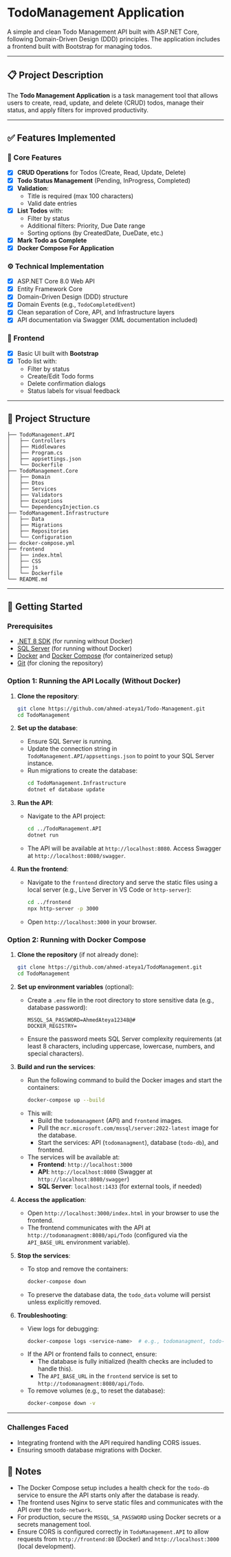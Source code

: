 # TodoManagement Application

A simple and clean Todo Management API built with ASP.NET Core, following Domain-Driven Design (DDD) principles. The application includes a frontend built with Bootstrap for managing todos.

---

## 📋 Project Description

The **Todo Management Application** is a task management tool that allows users to create, read, update, and delete (CRUD) todos, manage their status, and apply filters for improved productivity.

---

## ✅ Features Implemented

### 🧾 Core Features

- [x] **CRUD Operations** for Todos (Create, Read, Update, Delete)
- [x] **Todo Status Management** (Pending, InProgress, Completed)
- [x] **Validation**:
  - Title is required (max 100 characters)
  - Valid date entries
- [x] **List Todos** with:
  - Filter by status
  - Additional filters: Priority, Due Date range
  - Sorting options (by CreatedDate, DueDate, etc.)
- [x] **Mark Todo as Complete**
- [x] **Docker Compose For Application**

### ⚙️ Technical Implementation

- [x] ASP.NET Core 8.0 Web API
- [x] Entity Framework Core
- [x] Domain-Driven Design (DDD) structure
- [x] Domain Events (e.g., `TodoCompletedEvent`)
- [x] Clean separation of Core, API, and Infrastructure layers
- [x] API documentation via Swagger (XML documentation included)

### 🎨 Frontend

- [x] Basic UI built with **Bootstrap**
- [x] Todo list with:
  - Filter by status
  - Create/Edit Todo forms
  - Delete confirmation dialogs
  - Status labels for visual feedback

---

## 📂 Project Structure

```
├── TodoManagement.API
│   ├── Controllers
│   ├── Middlewares
│   ├── Program.cs
│   ├── appsettings.json
│   └── Dockerfile
├── TodoManagement.Core
│   ├── Domain
│   ├── Dtos
│   ├── Services
│   ├── Validators
│   ├── Exceptions
│   └── DependencyInjection.cs
├── TodoManagement.Infrastructure
│   ├── Data
│   ├── Migrations
│   ├── Repositories
│   └── Configuration
├── docker-compose.yml
├── frontend
│   ├── index.html
│   ├── CSS
│   ├── js
│   └── Dockerfile
└── README.md
```

---

## 🚀 Getting Started

### Prerequisites

- [.NET 8 SDK](https://dotnet.microsoft.com/en-us/download) (for running without Docker)
- [SQL Server](https://www.microsoft.com/en-us/sql-server) (for running without Docker)
- [Docker](https://www.docker.com/) and [Docker Compose](https://docs.docker.com/compose/) (for containerized setup)
- [Git](https://git-scm.com/) (for cloning the repository)

### Option 1: Running the API Locally (Without Docker)

1. **Clone the repository**:

   ```bash
   git clone https://github.com/ahmed-ateya1/Todo-Management.git
   cd TodoManagement
   ```

2. **Set up the database**:
   - Ensure SQL Server is running.
   - Update the connection string in `TodoManagement.API/appsettings.json` to point to your SQL Server instance.
   - Run migrations to create the database:
     ```bash
     cd TodoManagement.Infrastructure
     dotnet ef database update
     ```

3. **Run the API**:
   - Navigate to the API project:
     ```bash
     cd ../TodoManagement.API
     dotnet run
     ```
   - The API will be available at `http://localhost:8080`. Access Swagger at `http://localhost:8080/swagger`.

4. **Run the frontend**:
   - Navigate to the `frontend` directory and serve the static files using a local server (e.g., Live Server in VS Code or `http-server`):
     ```bash
     cd ../frontend
     npx http-server -p 3000
     ```
   - Open `http://localhost:3000` in your browser.

### Option 2: Running with Docker Compose

1. **Clone the repository** (if not already done):

   ```bash
   git clone https://github.com/ahmed-ateya1/TodoManagement.git
   cd TodoManagement
   ```

2. **Set up environment variables** (optional):
   - Create a `.env` file in the root directory to store sensitive data (e.g., database password):
     ```env
     MSSQL_SA_PASSWORD=AhmedAteya12348@#
     DOCKER_REGISTRY=
     ```
   - Ensure the password meets SQL Server complexity requirements (at least 8 characters, including uppercase, lowercase, numbers, and special characters).

3. **Build and run the services**:
   - Run the following command to build the Docker images and start the containers:
     ```bash
     docker-compose up --build
     ```
   - This will:
     - Build the `todomanagment` (API) and `frontend` images.
     - Pull the `mcr.microsoft.com/mssql/server:2022-latest` image for the database.
     - Start the services: API (`todomanagment`), database (`todo-db`), and frontend.
   - The services will be available at:
     - **Frontend**: `http://localhost:3000`
     - **API**: `http://localhost:8080` (Swagger at `http://localhost:8080/swagger`)
     - **SQL Server**: `localhost:1433` (for external tools, if needed)

4. **Access the application**:
   - Open `http://localhost:3000/index.html` in your browser to use the frontend.
   - The frontend communicates with the API at `http://todomanagment:8080/api/Todo` (configured via the `API_BASE_URL` environment variable).

5. **Stop the services**:
   - To stop and remove the containers:
     ```bash
     docker-compose down
     ```
   - To preserve the database data, the `todo_data` volume will persist unless explicitly removed.

6. **Troubleshooting**:
   - View logs for debugging:
     ```bash
     docker-compose logs <service-name>  # e.g., todomanagment, todo-db, frontend
     ```
   - If the API or frontend fails to connect, ensure:
     - The database is fully initialized (health checks are included to handle this).
     - The `API_BASE_URL` in the `frontend` service is set to `http://todomanagment:8080/api/Todo`.
   - To remove volumes (e.g., to reset the database):
     ```bash
     docker-compose down -v
     ```

---
### Challenges Faced
- Integrating frontend with the API required handling CORS issues.
- Ensuring smooth database migrations with Docker.

## 📝 Notes

- The Docker Compose setup includes a health check for the `todo-db` service to ensure the API starts only after the database is ready.
- The frontend uses Nginx to serve static files and communicates with the API over the `todo-network`.
- For production, secure the `MSSQL_SA_PASSWORD` using Docker secrets or a secrets management tool.
- Ensure CORS is configured correctly in `TodoManagement.API` to allow requests from `http://frontend:80` (Docker) and `http://localhost:3000` (local development).

